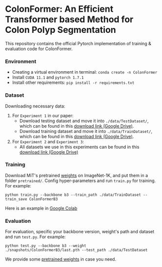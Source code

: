 # ColonFormer: An Efficient Transformer based Method for Colon Polyp Segmentation
This repository contains the official Pytorch implementation of training & evaluation code for ColonFormer.

### Environment
- Creating a virtual environment in terminal: `conda create -n ColonFormer`
- Install `CUDA 11.1` and `pytorch 1.7.1`
- Install other requirements: `pip install -r requirements.txt`

### Dataset
Downloading necessary data:
1. For `Experiment 1` in our paper: 
    - Download testing dataset and move it into `./data/TestDataset/`, which can be found in this [download link (Google Drive)](https://drive.google.com/file/d/1o8OfBvYE6K-EpDyvzsmMPndnUMwb540R/view).
    - Download training dataset and move it into `./data/TrainDataset/`, which can be found in this [download link (Google Drive)](https://drive.google.com/file/d/1lODorfB33jbd-im-qrtUgWnZXxB94F55/view).
2. For `Experiment 2` and `Experiment 3`:
    - All datasets we use in this experiments can be found in this [download link (Google Drive)](https://drive.google.com/file/d/1zC0Mv-K0htSzFGVLmuARAulWCnVxqOAo/view?usp=sharing)
    
### Training
Download MiT's pretrained [weights](https://drive.google.com/drive/folders/1b7bwrInTW4VLEm27YawHOAMSMikga2Ia) on ImageNet-1K, and put them in a folder `pretrained/`.
Config hyper-parameters and run `train.py` for training. For example:
```
python train.py --backbone b3 --train_path ./data/TrainDataset --train_save ColonFormerB3
```
Here is an example in [Google Colab](https://colab.research.google.com/drive/1vUgh7XCiVyboYIAaRBQ2TDVMi8v0CLLK?usp=sharing)
### Evaluation
For evaluation, specific your backbone version, weight's path and dataset and run `test.py`. For example:
```
python test.py --backbone b3 --weight ./snapshots/ColonFormerB3/last.pth --test_path ./data/TestDataset
```
We provide some [pretrained weights](https://drive.google.com/drive/folders/1-6EZ_c4a6I2opeGURwX26wWdf9dZCp3t?usp=sharing) in case you need.
